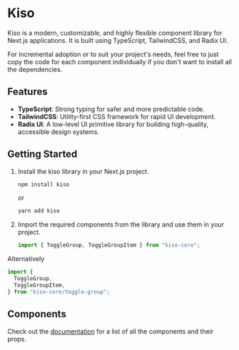 # Kiso

Kiso is a modern, customizable, and highly flexible component library for Next.js applications. It is built using TypeScript, TailwindCSS, and Radix UI.

For incremental adoption or to suit your project's needs, feel free to just copy the code for each component individually if you don't want to install all the dependencies.

## Features

- **TypeScript**: Strong typing for safer and more predictable code.
- **TailwindCSS**: Utility-first CSS framework for rapid UI development.
- **Radix UI**: A low-level UI primitive library for building high-quality, accessible design systems.

## Getting Started

1. Install the kiso library in your Next.js project.

   ```sh
   npm install kiso
   ```

   or

   ```sh
   yarn add kiso
   ```

2. Import the required components from the library and use them in your project.

   ```jsx
   import { ToggleGroup, ToggleGroupItem } from "kiso-core";
   ```

Alternatively

```jsx
import {
  ToggleGroup,
  ToggleGroupItem,
} from "kiso-core/toggle-group";
```

## Components

Check out the [documentation](https://bendigiorgio.github.io/kiso/) for a list of all the components and their props.
